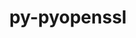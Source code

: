 ---
title: "py-pyopenssl"
layout: cache
categories: [package, develop]
meta: {"versions": ["23.2.0"], "compilers": ["gcc@=11.1.0", "gcc@=11.4.0", "gcc@=9.4.0", "oneapi@=2023.2.1"], "oss": ["ubuntu20.04"], "platforms": ["linux"], "targets": ["aarch64", "neoverse_v1", "ppc64le", "x86_64_v3"], "stacks": ["e4s", "e4s-arm", "e4s-neoverse_v1", "e4s-oneapi", "e4s-power", "root"], "num_specs": 51, "num_specs_by_stack": {"e4s-arm": 8, "root": 51, "e4s-neoverse_v1": 2, "e4s-power": 17, "e4s": 17, "e4s-oneapi": 7}}
spec_details: [{"hash": "vuu33ayxpzjd4zchp5yvbxkegc5yievn", "compiler": "gcc@=11.4.0", "versions": ["23.2.0"], "os": "ubuntu20.04", "platform": "linux", "target": "aarch64", "variants": ["build_system=python_pip"], "stacks": ["e4s-arm", "root"], "size": "-", "tarball": "https://binaries.spack.io/develop/build_cache/linux-ubuntu20.04-aarch64/gcc-11.4.0/py-pyopenssl-23.2.0/linux-ubuntu20.04-aarch64-gcc-11.4.0-py-pyopenssl-23.2.0-vuu33ayxpzjd4zchp5yvbxkegc5yievn.spack"}, {"hash": "p6e75dsehywjx5ovd4rzd27cnwcm5yiw", "compiler": "gcc@=11.4.0", "versions": ["23.2.0"], "os": "ubuntu20.04", "platform": "linux", "target": "aarch64", "variants": ["build_system=python_pip"], "stacks": ["e4s-arm", "root"], "size": "-", "tarball": "https://binaries.spack.io/develop/build_cache/linux-ubuntu20.04-aarch64/gcc-11.4.0/py-pyopenssl-23.2.0/linux-ubuntu20.04-aarch64-gcc-11.4.0-py-pyopenssl-23.2.0-p6e75dsehywjx5ovd4rzd27cnwcm5yiw.spack"}, {"hash": "oi7nayhy5byxxfyzw3awotsdj4xeycd4", "compiler": "gcc@=11.4.0", "versions": ["23.2.0"], "os": "ubuntu20.04", "platform": "linux", "target": "aarch64", "variants": ["build_system=python_pip"], "stacks": ["e4s-arm", "root"], "size": "-", "tarball": "https://binaries.spack.io/develop/build_cache/linux-ubuntu20.04-aarch64/gcc-11.4.0/py-pyopenssl-23.2.0/linux-ubuntu20.04-aarch64-gcc-11.4.0-py-pyopenssl-23.2.0-oi7nayhy5byxxfyzw3awotsdj4xeycd4.spack"}, {"hash": "4k3x33tx4quhxvvi5cqozrt2typhre66", "compiler": "gcc@=11.4.0", "versions": ["23.2.0"], "os": "ubuntu20.04", "platform": "linux", "target": "aarch64", "variants": ["build_system=python_pip"], "stacks": ["e4s-arm", "root"], "size": "-", "tarball": "https://binaries.spack.io/develop/build_cache/linux-ubuntu20.04-aarch64/gcc-11.4.0/py-pyopenssl-23.2.0/linux-ubuntu20.04-aarch64-gcc-11.4.0-py-pyopenssl-23.2.0-4k3x33tx4quhxvvi5cqozrt2typhre66.spack"}, {"hash": "log45jbxysvw3yomndd6wwjm6fd35daf", "compiler": "gcc@=11.4.0", "versions": ["23.2.0"], "os": "ubuntu20.04", "platform": "linux", "target": "aarch64", "variants": ["build_system=python_pip"], "stacks": ["e4s-arm", "root"], "size": "-", "tarball": "https://binaries.spack.io/develop/build_cache/linux-ubuntu20.04-aarch64/gcc-11.4.0/py-pyopenssl-23.2.0/linux-ubuntu20.04-aarch64-gcc-11.4.0-py-pyopenssl-23.2.0-log45jbxysvw3yomndd6wwjm6fd35daf.spack"}, {"hash": "a7kzx5oyuc3qckc5fplate2rr6lgmxp7", "compiler": "gcc@=11.4.0", "versions": ["23.2.0"], "os": "ubuntu20.04", "platform": "linux", "target": "aarch64", "variants": ["build_system=python_pip"], "stacks": ["e4s-arm", "root"], "size": "-", "tarball": "https://binaries.spack.io/develop/build_cache/linux-ubuntu20.04-aarch64/gcc-11.4.0/py-pyopenssl-23.2.0/linux-ubuntu20.04-aarch64-gcc-11.4.0-py-pyopenssl-23.2.0-a7kzx5oyuc3qckc5fplate2rr6lgmxp7.spack"}, {"hash": "3iplrljyw7ireeihppvsllo63eew3623", "compiler": "gcc@=11.4.0", "versions": ["23.2.0"], "os": "ubuntu20.04", "platform": "linux", "target": "aarch64", "variants": ["build_system=python_pip"], "stacks": ["e4s-arm", "root"], "size": "-", "tarball": "https://binaries.spack.io/develop/build_cache/linux-ubuntu20.04-aarch64/gcc-11.4.0/py-pyopenssl-23.2.0/linux-ubuntu20.04-aarch64-gcc-11.4.0-py-pyopenssl-23.2.0-3iplrljyw7ireeihppvsllo63eew3623.spack"}, {"hash": "d5fg2r46kvu6dvh5mlo23bqukjvoauu6", "compiler": "gcc@=11.4.0", "versions": ["23.2.0"], "os": "ubuntu20.04", "platform": "linux", "target": "aarch64", "variants": ["build_system=python_pip"], "stacks": ["e4s-arm", "root"], "size": "-", "tarball": "https://binaries.spack.io/develop/build_cache/linux-ubuntu20.04-aarch64/gcc-11.4.0/py-pyopenssl-23.2.0/linux-ubuntu20.04-aarch64-gcc-11.4.0-py-pyopenssl-23.2.0-d5fg2r46kvu6dvh5mlo23bqukjvoauu6.spack"}, {"hash": "meew6hs4qms4ioqyp5tv2ucty4geqj4d", "compiler": "gcc@=11.4.0", "versions": ["23.2.0"], "os": "ubuntu20.04", "platform": "linux", "target": "neoverse_v1", "variants": ["build_system=python_pip"], "stacks": ["root", "e4s-neoverse_v1"], "size": "-", "tarball": "https://binaries.spack.io/develop/build_cache/linux-ubuntu20.04-neoverse_v1/gcc-11.4.0/py-pyopenssl-23.2.0/linux-ubuntu20.04-neoverse_v1-gcc-11.4.0-py-pyopenssl-23.2.0-meew6hs4qms4ioqyp5tv2ucty4geqj4d.spack"}, {"hash": "udtk5mghebbqf5tcvnk3gdakr3iuck7f", "compiler": "gcc@=11.4.0", "versions": ["23.2.0"], "os": "ubuntu20.04", "platform": "linux", "target": "neoverse_v1", "variants": ["build_system=python_pip"], "stacks": ["root", "e4s-neoverse_v1"], "size": "-", "tarball": "https://binaries.spack.io/develop/build_cache/linux-ubuntu20.04-neoverse_v1/gcc-11.4.0/py-pyopenssl-23.2.0/linux-ubuntu20.04-neoverse_v1-gcc-11.4.0-py-pyopenssl-23.2.0-udtk5mghebbqf5tcvnk3gdakr3iuck7f.spack"}, {"hash": "oibuazjizv2fzuhtmtbt57aoqrz74zag", "compiler": "gcc@=11.1.0", "versions": ["23.2.0"], "os": "ubuntu20.04", "platform": "linux", "target": "ppc64le", "variants": ["build_system=python_pip"], "stacks": ["root", "e4s-power"], "size": "-", "tarball": "https://binaries.spack.io/develop/build_cache/linux-ubuntu20.04-ppc64le/gcc-11.1.0/py-pyopenssl-23.2.0/linux-ubuntu20.04-ppc64le-gcc-11.1.0-py-pyopenssl-23.2.0-oibuazjizv2fzuhtmtbt57aoqrz74zag.spack"}, {"hash": "sdo6fygy4ew4qrr3ju3attmphdgand6q", "compiler": "gcc@=11.1.0", "versions": ["23.2.0"], "os": "ubuntu20.04", "platform": "linux", "target": "ppc64le", "variants": ["build_system=python_pip"], "stacks": ["root", "e4s-power"], "size": "-", "tarball": "https://binaries.spack.io/develop/build_cache/linux-ubuntu20.04-ppc64le/gcc-11.1.0/py-pyopenssl-23.2.0/linux-ubuntu20.04-ppc64le-gcc-11.1.0-py-pyopenssl-23.2.0-sdo6fygy4ew4qrr3ju3attmphdgand6q.spack"}, {"hash": "aunykjttig5nn46m6ji7ycnnesqzw5qa", "compiler": "gcc@=11.1.0", "versions": ["23.2.0"], "os": "ubuntu20.04", "platform": "linux", "target": "ppc64le", "variants": ["build_system=python_pip"], "stacks": ["root", "e4s-power"], "size": "-", "tarball": "https://binaries.spack.io/develop/build_cache/linux-ubuntu20.04-ppc64le/gcc-11.1.0/py-pyopenssl-23.2.0/linux-ubuntu20.04-ppc64le-gcc-11.1.0-py-pyopenssl-23.2.0-aunykjttig5nn46m6ji7ycnnesqzw5qa.spack"}, {"hash": "7bvrsbzozltult7rvplakzqbqdgkbv7o", "compiler": "gcc@=11.1.0", "versions": ["23.2.0"], "os": "ubuntu20.04", "platform": "linux", "target": "ppc64le", "variants": ["build_system=python_pip"], "stacks": ["root", "e4s-power"], "size": "-", "tarball": "https://binaries.spack.io/develop/build_cache/linux-ubuntu20.04-ppc64le/gcc-11.1.0/py-pyopenssl-23.2.0/linux-ubuntu20.04-ppc64le-gcc-11.1.0-py-pyopenssl-23.2.0-7bvrsbzozltult7rvplakzqbqdgkbv7o.spack"}, {"hash": "hs7nmra5aatmsfxbgjddjr6pycqugm4v", "compiler": "gcc@=11.1.0", "versions": ["23.2.0"], "os": "ubuntu20.04", "platform": "linux", "target": "ppc64le", "variants": ["build_system=python_pip"], "stacks": ["root", "e4s-power"], "size": "-", "tarball": "https://binaries.spack.io/develop/build_cache/linux-ubuntu20.04-ppc64le/gcc-11.1.0/py-pyopenssl-23.2.0/linux-ubuntu20.04-ppc64le-gcc-11.1.0-py-pyopenssl-23.2.0-hs7nmra5aatmsfxbgjddjr6pycqugm4v.spack"}, {"hash": "54ilrshweeovvzh4sgsy4z3uvv4t2otg", "compiler": "gcc@=11.1.0", "versions": ["23.2.0"], "os": "ubuntu20.04", "platform": "linux", "target": "ppc64le", "variants": ["build_system=python_pip"], "stacks": ["root", "e4s-power"], "size": "-", "tarball": "https://binaries.spack.io/develop/build_cache/linux-ubuntu20.04-ppc64le/gcc-11.1.0/py-pyopenssl-23.2.0/linux-ubuntu20.04-ppc64le-gcc-11.1.0-py-pyopenssl-23.2.0-54ilrshweeovvzh4sgsy4z3uvv4t2otg.spack"}, {"hash": "durik5r3mg6256ehrhrzw2giob3pac62", "compiler": "gcc@=11.1.0", "versions": ["23.2.0"], "os": "ubuntu20.04", "platform": "linux", "target": "ppc64le", "variants": ["build_system=python_pip"], "stacks": ["root", "e4s-power"], "size": "-", "tarball": "https://binaries.spack.io/develop/build_cache/linux-ubuntu20.04-ppc64le/gcc-11.1.0/py-pyopenssl-23.2.0/linux-ubuntu20.04-ppc64le-gcc-11.1.0-py-pyopenssl-23.2.0-durik5r3mg6256ehrhrzw2giob3pac62.spack"}, {"hash": "bae4esrave5ju7xh5sk5vdwvrpgm5yhn", "compiler": "gcc@=11.1.0", "versions": ["23.2.0"], "os": "ubuntu20.04", "platform": "linux", "target": "ppc64le", "variants": ["build_system=python_pip"], "stacks": ["root", "e4s-power"], "size": "-", "tarball": "https://binaries.spack.io/develop/build_cache/linux-ubuntu20.04-ppc64le/gcc-11.1.0/py-pyopenssl-23.2.0/linux-ubuntu20.04-ppc64le-gcc-11.1.0-py-pyopenssl-23.2.0-bae4esrave5ju7xh5sk5vdwvrpgm5yhn.spack"}, {"hash": "xisic2h36y6twxo2xlu2tk5gesrohquu", "compiler": "gcc@=11.1.0", "versions": ["23.2.0"], "os": "ubuntu20.04", "platform": "linux", "target": "ppc64le", "variants": ["build_system=python_pip"], "stacks": ["root", "e4s-power"], "size": "-", "tarball": "https://binaries.spack.io/develop/build_cache/linux-ubuntu20.04-ppc64le/gcc-11.1.0/py-pyopenssl-23.2.0/linux-ubuntu20.04-ppc64le-gcc-11.1.0-py-pyopenssl-23.2.0-xisic2h36y6twxo2xlu2tk5gesrohquu.spack"}, {"hash": "5ujbououqfz4gusi7rbqgsftjqopsih7", "compiler": "gcc@=9.4.0", "versions": ["23.2.0"], "os": "ubuntu20.04", "platform": "linux", "target": "ppc64le", "variants": ["build_system=python_pip"], "stacks": ["root", "e4s-power"], "size": "-", "tarball": "https://binaries.spack.io/develop/build_cache/linux-ubuntu20.04-ppc64le/gcc-9.4.0/py-pyopenssl-23.2.0/linux-ubuntu20.04-ppc64le-gcc-9.4.0-py-pyopenssl-23.2.0-5ujbououqfz4gusi7rbqgsftjqopsih7.spack"}, {"hash": "ttg2zvxb4gm2lp2tlu5iopo6pry3vanh", "compiler": "gcc@=9.4.0", "versions": ["23.2.0"], "os": "ubuntu20.04", "platform": "linux", "target": "ppc64le", "variants": ["build_system=python_pip"], "stacks": ["root", "e4s-power"], "size": "-", "tarball": "https://binaries.spack.io/develop/build_cache/linux-ubuntu20.04-ppc64le/gcc-9.4.0/py-pyopenssl-23.2.0/linux-ubuntu20.04-ppc64le-gcc-9.4.0-py-pyopenssl-23.2.0-ttg2zvxb4gm2lp2tlu5iopo6pry3vanh.spack"}, {"hash": "ufx7davpxdcltceznovjuixpfrvxfdjw", "compiler": "gcc@=9.4.0", "versions": ["23.2.0"], "os": "ubuntu20.04", "platform": "linux", "target": "ppc64le", "variants": ["build_system=python_pip"], "stacks": ["root", "e4s-power"], "size": "-", "tarball": "https://binaries.spack.io/develop/build_cache/linux-ubuntu20.04-ppc64le/gcc-9.4.0/py-pyopenssl-23.2.0/linux-ubuntu20.04-ppc64le-gcc-9.4.0-py-pyopenssl-23.2.0-ufx7davpxdcltceznovjuixpfrvxfdjw.spack"}, {"hash": "dqfcjjmsgizxuzup6lyuqgywpmk7yf4j", "compiler": "gcc@=9.4.0", "versions": ["23.2.0"], "os": "ubuntu20.04", "platform": "linux", "target": "ppc64le", "variants": ["build_system=python_pip"], "stacks": ["root", "e4s-power"], "size": "-", "tarball": "https://binaries.spack.io/develop/build_cache/linux-ubuntu20.04-ppc64le/gcc-9.4.0/py-pyopenssl-23.2.0/linux-ubuntu20.04-ppc64le-gcc-9.4.0-py-pyopenssl-23.2.0-dqfcjjmsgizxuzup6lyuqgywpmk7yf4j.spack"}, {"hash": "aeisui5ztzxlxvvq373asqzxpw4nx4jm", "compiler": "gcc@=9.4.0", "versions": ["23.2.0"], "os": "ubuntu20.04", "platform": "linux", "target": "ppc64le", "variants": ["build_system=python_pip"], "stacks": ["root", "e4s-power"], "size": "-", "tarball": "https://binaries.spack.io/develop/build_cache/linux-ubuntu20.04-ppc64le/gcc-9.4.0/py-pyopenssl-23.2.0/linux-ubuntu20.04-ppc64le-gcc-9.4.0-py-pyopenssl-23.2.0-aeisui5ztzxlxvvq373asqzxpw4nx4jm.spack"}, {"hash": "3demn3nvzbgw5rnmigli6jvnblc6hpvt", "compiler": "gcc@=9.4.0", "versions": ["23.2.0"], "os": "ubuntu20.04", "platform": "linux", "target": "ppc64le", "variants": ["build_system=python_pip"], "stacks": ["root", "e4s-power"], "size": "-", "tarball": "https://binaries.spack.io/develop/build_cache/linux-ubuntu20.04-ppc64le/gcc-9.4.0/py-pyopenssl-23.2.0/linux-ubuntu20.04-ppc64le-gcc-9.4.0-py-pyopenssl-23.2.0-3demn3nvzbgw5rnmigli6jvnblc6hpvt.spack"}, {"hash": "fghayyrhtk2u676gz2k6de2dpwc3mxpw", "compiler": "gcc@=9.4.0", "versions": ["23.2.0"], "os": "ubuntu20.04", "platform": "linux", "target": "ppc64le", "variants": ["build_system=python_pip"], "stacks": ["root", "e4s-power"], "size": "-", "tarball": "https://binaries.spack.io/develop/build_cache/linux-ubuntu20.04-ppc64le/gcc-9.4.0/py-pyopenssl-23.2.0/linux-ubuntu20.04-ppc64le-gcc-9.4.0-py-pyopenssl-23.2.0-fghayyrhtk2u676gz2k6de2dpwc3mxpw.spack"}, {"hash": "wobu2i2jxzhlruqnpaqolovlyqewxrkf", "compiler": "gcc@=9.4.0", "versions": ["23.2.0"], "os": "ubuntu20.04", "platform": "linux", "target": "ppc64le", "variants": ["build_system=python_pip"], "stacks": ["root", "e4s-power"], "size": "-", "tarball": "https://binaries.spack.io/develop/build_cache/linux-ubuntu20.04-ppc64le/gcc-9.4.0/py-pyopenssl-23.2.0/linux-ubuntu20.04-ppc64le-gcc-9.4.0-py-pyopenssl-23.2.0-wobu2i2jxzhlruqnpaqolovlyqewxrkf.spack"}, {"hash": "yfdglmkefforlxe4lcjbfmts675ta2hl", "compiler": "gcc@=11.1.0", "versions": ["23.2.0"], "os": "ubuntu20.04", "platform": "linux", "target": "x86_64_v3", "variants": ["build_system=python_pip"], "stacks": ["e4s", "root"], "size": "-", "tarball": "https://binaries.spack.io/develop/build_cache/linux-ubuntu20.04-x86_64_v3/gcc-11.1.0/py-pyopenssl-23.2.0/linux-ubuntu20.04-x86_64_v3-gcc-11.1.0-py-pyopenssl-23.2.0-yfdglmkefforlxe4lcjbfmts675ta2hl.spack"}, {"hash": "76k2cy775mtnw5sehkk5l3vep6j2wqks", "compiler": "gcc@=11.1.0", "versions": ["23.2.0"], "os": "ubuntu20.04", "platform": "linux", "target": "x86_64_v3", "variants": ["build_system=python_pip"], "stacks": ["e4s", "root"], "size": "-", "tarball": "https://binaries.spack.io/develop/build_cache/linux-ubuntu20.04-x86_64_v3/gcc-11.1.0/py-pyopenssl-23.2.0/linux-ubuntu20.04-x86_64_v3-gcc-11.1.0-py-pyopenssl-23.2.0-76k2cy775mtnw5sehkk5l3vep6j2wqks.spack"}, {"hash": "323vieo2gvalqiumd4fpuymzfdtjxzu7", "compiler": "gcc@=11.1.0", "versions": ["23.2.0"], "os": "ubuntu20.04", "platform": "linux", "target": "x86_64_v3", "variants": ["build_system=python_pip"], "stacks": ["e4s", "root"], "size": "-", "tarball": "https://binaries.spack.io/develop/build_cache/linux-ubuntu20.04-x86_64_v3/gcc-11.1.0/py-pyopenssl-23.2.0/linux-ubuntu20.04-x86_64_v3-gcc-11.1.0-py-pyopenssl-23.2.0-323vieo2gvalqiumd4fpuymzfdtjxzu7.spack"}, {"hash": "phjhkuug62givaxz7sgg3ruovooldhnf", "compiler": "gcc@=11.1.0", "versions": ["23.2.0"], "os": "ubuntu20.04", "platform": "linux", "target": "x86_64_v3", "variants": ["build_system=python_pip"], "stacks": ["e4s", "root"], "size": "-", "tarball": "https://binaries.spack.io/develop/build_cache/linux-ubuntu20.04-x86_64_v3/gcc-11.1.0/py-pyopenssl-23.2.0/linux-ubuntu20.04-x86_64_v3-gcc-11.1.0-py-pyopenssl-23.2.0-phjhkuug62givaxz7sgg3ruovooldhnf.spack"}, {"hash": "u6pyd5wbkpdvje3w7ehjitfcwmbs2ins", "compiler": "gcc@=11.1.0", "versions": ["23.2.0"], "os": "ubuntu20.04", "platform": "linux", "target": "x86_64_v3", "variants": ["build_system=python_pip"], "stacks": ["e4s", "root"], "size": "-", "tarball": "https://binaries.spack.io/develop/build_cache/linux-ubuntu20.04-x86_64_v3/gcc-11.1.0/py-pyopenssl-23.2.0/linux-ubuntu20.04-x86_64_v3-gcc-11.1.0-py-pyopenssl-23.2.0-u6pyd5wbkpdvje3w7ehjitfcwmbs2ins.spack"}, {"hash": "pkejdbxesj7lmmehm3agcc4xg6apxfpx", "compiler": "gcc@=11.1.0", "versions": ["23.2.0"], "os": "ubuntu20.04", "platform": "linux", "target": "x86_64_v3", "variants": ["build_system=python_pip"], "stacks": ["e4s", "root"], "size": "-", "tarball": "https://binaries.spack.io/develop/build_cache/linux-ubuntu20.04-x86_64_v3/gcc-11.1.0/py-pyopenssl-23.2.0/linux-ubuntu20.04-x86_64_v3-gcc-11.1.0-py-pyopenssl-23.2.0-pkejdbxesj7lmmehm3agcc4xg6apxfpx.spack"}, {"hash": "x5vnarslqlv5tps7nipvrmmpxjikbbs7", "compiler": "gcc@=11.1.0", "versions": ["23.2.0"], "os": "ubuntu20.04", "platform": "linux", "target": "x86_64_v3", "variants": ["build_system=python_pip"], "stacks": ["e4s", "root"], "size": "-", "tarball": "https://binaries.spack.io/develop/build_cache/linux-ubuntu20.04-x86_64_v3/gcc-11.1.0/py-pyopenssl-23.2.0/linux-ubuntu20.04-x86_64_v3-gcc-11.1.0-py-pyopenssl-23.2.0-x5vnarslqlv5tps7nipvrmmpxjikbbs7.spack"}, {"hash": "e4nw4lradfuukwjbkmbsehmrwizfl544", "compiler": "gcc@=11.1.0", "versions": ["23.2.0"], "os": "ubuntu20.04", "platform": "linux", "target": "x86_64_v3", "variants": ["build_system=python_pip"], "stacks": ["e4s", "root"], "size": "-", "tarball": "https://binaries.spack.io/develop/build_cache/linux-ubuntu20.04-x86_64_v3/gcc-11.1.0/py-pyopenssl-23.2.0/linux-ubuntu20.04-x86_64_v3-gcc-11.1.0-py-pyopenssl-23.2.0-e4nw4lradfuukwjbkmbsehmrwizfl544.spack"}, {"hash": "c6ht4x5ed4kb6g3z54la6u677akmqqh7", "compiler": "gcc@=11.1.0", "versions": ["23.2.0"], "os": "ubuntu20.04", "platform": "linux", "target": "x86_64_v3", "variants": ["build_system=python_pip"], "stacks": ["e4s", "root"], "size": "-", "tarball": "https://binaries.spack.io/develop/build_cache/linux-ubuntu20.04-x86_64_v3/gcc-11.1.0/py-pyopenssl-23.2.0/linux-ubuntu20.04-x86_64_v3-gcc-11.1.0-py-pyopenssl-23.2.0-c6ht4x5ed4kb6g3z54la6u677akmqqh7.spack"}, {"hash": "xi3v42b3u2ugmg5flelshbzshyaahspp", "compiler": "gcc@=11.4.0", "versions": ["23.2.0"], "os": "ubuntu20.04", "platform": "linux", "target": "x86_64_v3", "variants": ["build_system=python_pip"], "stacks": ["e4s", "root"], "size": "-", "tarball": "https://binaries.spack.io/develop/build_cache/linux-ubuntu20.04-x86_64_v3/gcc-11.4.0/py-pyopenssl-23.2.0/linux-ubuntu20.04-x86_64_v3-gcc-11.4.0-py-pyopenssl-23.2.0-xi3v42b3u2ugmg5flelshbzshyaahspp.spack"}, {"hash": "el4qzt7r4cmnz5x7gb3a3vdqk32kx5cf", "compiler": "gcc@=11.4.0", "versions": ["23.2.0"], "os": "ubuntu20.04", "platform": "linux", "target": "x86_64_v3", "variants": ["build_system=python_pip"], "stacks": ["e4s", "root"], "size": "-", "tarball": "https://binaries.spack.io/develop/build_cache/linux-ubuntu20.04-x86_64_v3/gcc-11.4.0/py-pyopenssl-23.2.0/linux-ubuntu20.04-x86_64_v3-gcc-11.4.0-py-pyopenssl-23.2.0-el4qzt7r4cmnz5x7gb3a3vdqk32kx5cf.spack"}, {"hash": "x3acxddclrnvvcnhogwkapevj3pgjte3", "compiler": "gcc@=11.4.0", "versions": ["23.2.0"], "os": "ubuntu20.04", "platform": "linux", "target": "x86_64_v3", "variants": ["build_system=python_pip"], "stacks": ["e4s", "root"], "size": "-", "tarball": "https://binaries.spack.io/develop/build_cache/linux-ubuntu20.04-x86_64_v3/gcc-11.4.0/py-pyopenssl-23.2.0/linux-ubuntu20.04-x86_64_v3-gcc-11.4.0-py-pyopenssl-23.2.0-x3acxddclrnvvcnhogwkapevj3pgjte3.spack"}, {"hash": "nlknqvf4aqjm2jef65qg4ltbqr7la3qh", "compiler": "gcc@=11.4.0", "versions": ["23.2.0"], "os": "ubuntu20.04", "platform": "linux", "target": "x86_64_v3", "variants": ["build_system=python_pip"], "stacks": ["e4s", "root"], "size": "-", "tarball": "https://binaries.spack.io/develop/build_cache/linux-ubuntu20.04-x86_64_v3/gcc-11.4.0/py-pyopenssl-23.2.0/linux-ubuntu20.04-x86_64_v3-gcc-11.4.0-py-pyopenssl-23.2.0-nlknqvf4aqjm2jef65qg4ltbqr7la3qh.spack"}, {"hash": "mk6ow37qephdzsyrcysnuixe3evfixhf", "compiler": "gcc@=11.4.0", "versions": ["23.2.0"], "os": "ubuntu20.04", "platform": "linux", "target": "x86_64_v3", "variants": ["build_system=python_pip"], "stacks": ["e4s", "root"], "size": "-", "tarball": "https://binaries.spack.io/develop/build_cache/linux-ubuntu20.04-x86_64_v3/gcc-11.4.0/py-pyopenssl-23.2.0/linux-ubuntu20.04-x86_64_v3-gcc-11.4.0-py-pyopenssl-23.2.0-mk6ow37qephdzsyrcysnuixe3evfixhf.spack"}, {"hash": "wxwinqkph6syfgdlgx6s2hxmsx5mnjql", "compiler": "gcc@=11.4.0", "versions": ["23.2.0"], "os": "ubuntu20.04", "platform": "linux", "target": "x86_64_v3", "variants": ["build_system=python_pip"], "stacks": ["e4s", "root"], "size": "-", "tarball": "https://binaries.spack.io/develop/build_cache/linux-ubuntu20.04-x86_64_v3/gcc-11.4.0/py-pyopenssl-23.2.0/linux-ubuntu20.04-x86_64_v3-gcc-11.4.0-py-pyopenssl-23.2.0-wxwinqkph6syfgdlgx6s2hxmsx5mnjql.spack"}, {"hash": "rlogkfdp3bssjdqmhyikckuwcij2pgus", "compiler": "gcc@=11.4.0", "versions": ["23.2.0"], "os": "ubuntu20.04", "platform": "linux", "target": "x86_64_v3", "variants": ["build_system=python_pip"], "stacks": ["e4s", "root"], "size": "-", "tarball": "https://binaries.spack.io/develop/build_cache/linux-ubuntu20.04-x86_64_v3/gcc-11.4.0/py-pyopenssl-23.2.0/linux-ubuntu20.04-x86_64_v3-gcc-11.4.0-py-pyopenssl-23.2.0-rlogkfdp3bssjdqmhyikckuwcij2pgus.spack"}, {"hash": "tfknkahzqymiky3wa2lwwjltmkbgchv5", "compiler": "gcc@=11.4.0", "versions": ["23.2.0"], "os": "ubuntu20.04", "platform": "linux", "target": "x86_64_v3", "variants": ["build_system=python_pip"], "stacks": ["e4s", "root"], "size": "-", "tarball": "https://binaries.spack.io/develop/build_cache/linux-ubuntu20.04-x86_64_v3/gcc-11.4.0/py-pyopenssl-23.2.0/linux-ubuntu20.04-x86_64_v3-gcc-11.4.0-py-pyopenssl-23.2.0-tfknkahzqymiky3wa2lwwjltmkbgchv5.spack"}, {"hash": "xr6quvy6pt4jw67aruuzev74gm54lhaq", "compiler": "oneapi@=2023.2.1", "versions": ["23.2.0"], "os": "ubuntu20.04", "platform": "linux", "target": "x86_64_v3", "variants": ["build_system=python_pip"], "stacks": ["e4s-oneapi", "root"], "size": "-", "tarball": "https://binaries.spack.io/develop/build_cache/linux-ubuntu20.04-x86_64_v3/oneapi-2023.2.1/py-pyopenssl-23.2.0/linux-ubuntu20.04-x86_64_v3-oneapi-2023.2.1-py-pyopenssl-23.2.0-xr6quvy6pt4jw67aruuzev74gm54lhaq.spack"}, {"hash": "huwfwpvfdwy6reucuhem2m6gtalssubi", "compiler": "oneapi@=2023.2.1", "versions": ["23.2.0"], "os": "ubuntu20.04", "platform": "linux", "target": "x86_64_v3", "variants": ["build_system=python_pip"], "stacks": ["e4s-oneapi", "root"], "size": "-", "tarball": "https://binaries.spack.io/develop/build_cache/linux-ubuntu20.04-x86_64_v3/oneapi-2023.2.1/py-pyopenssl-23.2.0/linux-ubuntu20.04-x86_64_v3-oneapi-2023.2.1-py-pyopenssl-23.2.0-huwfwpvfdwy6reucuhem2m6gtalssubi.spack"}, {"hash": "zw2545troivyo2qwcp6nicn5vztnklrx", "compiler": "oneapi@=2023.2.1", "versions": ["23.2.0"], "os": "ubuntu20.04", "platform": "linux", "target": "x86_64_v3", "variants": ["build_system=python_pip"], "stacks": ["e4s-oneapi", "root"], "size": "-", "tarball": "https://binaries.spack.io/develop/build_cache/linux-ubuntu20.04-x86_64_v3/oneapi-2023.2.1/py-pyopenssl-23.2.0/linux-ubuntu20.04-x86_64_v3-oneapi-2023.2.1-py-pyopenssl-23.2.0-zw2545troivyo2qwcp6nicn5vztnklrx.spack"}, {"hash": "vkvhyyi6sos2zimsd7aldiaiqgq5u7rt", "compiler": "oneapi@=2023.2.1", "versions": ["23.2.0"], "os": "ubuntu20.04", "platform": "linux", "target": "x86_64_v3", "variants": ["build_system=python_pip"], "stacks": ["e4s-oneapi", "root"], "size": "-", "tarball": "https://binaries.spack.io/develop/build_cache/linux-ubuntu20.04-x86_64_v3/oneapi-2023.2.1/py-pyopenssl-23.2.0/linux-ubuntu20.04-x86_64_v3-oneapi-2023.2.1-py-pyopenssl-23.2.0-vkvhyyi6sos2zimsd7aldiaiqgq5u7rt.spack"}, {"hash": "hs42aly3vsl5ochpz7xcp4u2zqhr6wqd", "compiler": "oneapi@=2023.2.1", "versions": ["23.2.0"], "os": "ubuntu20.04", "platform": "linux", "target": "x86_64_v3", "variants": ["build_system=python_pip"], "stacks": ["e4s-oneapi", "root"], "size": "-", "tarball": "https://binaries.spack.io/develop/build_cache/linux-ubuntu20.04-x86_64_v3/oneapi-2023.2.1/py-pyopenssl-23.2.0/linux-ubuntu20.04-x86_64_v3-oneapi-2023.2.1-py-pyopenssl-23.2.0-hs42aly3vsl5ochpz7xcp4u2zqhr6wqd.spack"}, {"hash": "5c4zinvxqbfj5bcb2p633bgaad4jsrmq", "compiler": "oneapi@=2023.2.1", "versions": ["23.2.0"], "os": "ubuntu20.04", "platform": "linux", "target": "x86_64_v3", "variants": ["build_system=python_pip"], "stacks": ["e4s-oneapi", "root"], "size": "-", "tarball": "https://binaries.spack.io/develop/build_cache/linux-ubuntu20.04-x86_64_v3/oneapi-2023.2.1/py-pyopenssl-23.2.0/linux-ubuntu20.04-x86_64_v3-oneapi-2023.2.1-py-pyopenssl-23.2.0-5c4zinvxqbfj5bcb2p633bgaad4jsrmq.spack"}, {"hash": "um5jvbthoif7liyjck6ojqce2lfoxf33", "compiler": "oneapi@=2023.2.1", "versions": ["23.2.0"], "os": "ubuntu20.04", "platform": "linux", "target": "x86_64_v3", "variants": ["build_system=python_pip"], "stacks": ["e4s-oneapi", "root"], "size": "-", "tarball": "https://binaries.spack.io/develop/build_cache/linux-ubuntu20.04-x86_64_v3/oneapi-2023.2.1/py-pyopenssl-23.2.0/linux-ubuntu20.04-x86_64_v3-oneapi-2023.2.1-py-pyopenssl-23.2.0-um5jvbthoif7liyjck6ojqce2lfoxf33.spack"}]
---